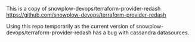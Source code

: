 This is a copy of snowplow-devops/terraform-provider-redash https://github.com/snowplow-devops/terraform-provider-redash

Using this repo temporarily as the current version of snowplow-devops/terraform-provider-redash has a bug with cassandra datasources.

